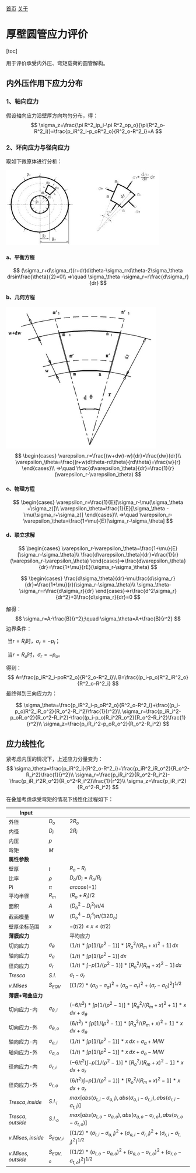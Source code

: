 [首页](https://wshwwl.github.io)  [关于](https://wshwwl.github.io/about.html) 

# 厚壁圆管应力评价

[toc]

用于评价承受内外压、弯矩载荷的圆管解构。

## 内外压作用下应力分布

### 1、轴向应力

假设轴向应力沿壁厚方向均匀分布，得：
$$
\sigma_z=\frac{\pi R^2_ip_i-\pi R^2_op_o}{\pi(R^2_o-R^2_i)}=\frac{p_iR^2_i-p_oR^2_o}{R^2_o-R^2_i}=A
$$

### 2、环向应力与径向应力

取如下微原体进行分析：

![](./dv.jpg)

#### a、平衡方程

$$
(\sigma_r+d\sigma_r)(r+dr)d\theta-\sigma_rrd\theta-2\sigma_\theta drsin\frac{\theta}{2}=0\\
=>\quad \sigma_\theta -\sigma_r=r\frac{d\sigma_r}{dr}
$$

#### b、几何方程

![](./dw.jpg)
$$
\begin{cases}
\varepsilon_r=\frac{(w+dw)-w}{dr}=\frac{dw}{dr}\\
\varepsilon_\theta=\frac{(r+w)d\theta-rd\theta}{rd\theta}=\frac{w}{r}
\end{cases}\\
=>\quad \frac{d\varepsilon_\theta}{dr}=\frac{1}{r}(\varepsilon_r-\varepsilon_\theta)
$$

#### c、物理方程

$$
\begin{cases}
\varepsilon_r=\frac{1}{E}[\sigma_r-\mu(\sigma_\theta +\sigma_z)]\\
\varepsilon_\theta=\frac{1}{E}[\sigma_\theta -\mu(\sigma_r+\sigma_z)]
\end{cases}\\
=>\quad \varepsilon_r-\varepsilon_\theta=\frac{1+\mu}{E}[\sigma_r-\sigma_\theta]
$$

#### d、联立求解

$$
\begin{cases}
\varepsilon_r-\varepsilon_\theta=\frac{1+\mu}{E}[\sigma_r-\sigma_\theta]\\
\frac{d\varepsilon_\theta}{dr}=\frac{1}{r}(\varepsilon_r-\varepsilon_\theta)
\end{cases}=>\frac{d\varepsilon_\theta}{dr}=\frac{1+\mu}{rE}(\sigma_r-\sigma_\theta)
$$

$$
\begin{cases}
\frac{d\sigma_\theta}{dr}-\mu\frac{d\sigma_r}{dr}=\frac{1+\mu}{r}(\sigma_r-\sigma_\theta)\\
\sigma_\theta-\sigma_r=r\frac{d\sigma_r}{dr}
\end{cases}=>r\frac{d^2\sigma_r}{dr^2}+3\frac{d\sigma_r}{dr}=0
$$

解得：
$$
\sigma_r=A-\frac{B}{r^2};\quad \sigma_\theta=A+\frac{B}{r^2}
$$
边界条件：

​				当$r=R_i$时，$\sigma_r=-p_i$；

​				当$r=R_o$时，$\sigma_r=-p_o$。

得到：
$$
A=\frac{p_iR^2_i-poR^2_o}{R^2_o-R^2_i}\\
B=\frac{(p_i-p_o)R^2_iR^2_o}{R^2_o-R^2_i}
$$
最终得到三向应力为：

$$
\sigma_\theta=\frac{p_iR^2_i-p_oR^2_o}{R^2_o-R^2_i}+\frac{(p_i-p_o)R^2_iR_o^2}{R_o^2-R_i^2}\frac{1}{r^2}\\
\sigma_r=\frac{p_iR_i^2-p_oR_o^2}{R_o^2-R_i^2}-\frac{(p_i-p_o)R_i^2R_o^2}{R_o^2-R_i^2}\frac{1}{r^2}\\
\sigma_z=\frac{p_iR_i^2-p_oR_o^2}{R_o^2-R_i^2}
$$

## 应力线性化

紧考虑内压的情况下，上述应力分量变为：
$$
\sigma_\theta=\frac{p_iR^2_i}{R^2_o-R^2_i}+\frac{p_iR^2_iR_o^2}{R_o^2-R_i^2}\frac{1}{r^2}\\
\sigma_r=\frac{p_iR_i^2}{R_o^2-R_i^2}-\frac{p_iR_i^2R_o^2}{R_o^2-R_i^2}\frac{1}{r^2}\\
\sigma_z=\frac{p_iR_i^2}{R_o^2-R_i^2}
$$



在叠加考虑承受弯矩的情况下线性化过程如下：

| Input    |       |        |
| -------- | ----- | ------ |
| 外径     | $D_o$ | $2R_o$ |
| 内径     | $D_i$ | $2R_i$ |
| 内压     | $p$   |        |
| 弯矩     | $M$   |        |
| **属性参数** |   |    |
| 壁厚|$t$|$R_o-R_i$|
|比率|$\rho$|$D_o/D_i=R_o/R_i$|
|Pi|$\pi$|$arccos(-1)$|
|平均半径|$R_m$|$(R_o+R_i)/2$|
|面积|$A$|$(D_o^2-D_i^2)\pi/4$|
|截面模量|$W$|$(D_o^4-D_i^4)\pi/(32D_o)$|
|壁厚坐标范围|$x$|$-(t/2)\le x\le(t/2)$|
|**薄膜应力**||平均应力|
| 切向应力 | $\sigma_\theta$ | $(1/t)*\int {p[1/(\rho^2-1)]*[R_o^2/(R_m+x)^2+1]}\,dx$ |
|轴向应力|$\sigma_a$|$(1/t)*\int{p[1/(\rho^2-1)]}\,dx$|
|径向应力|$\sigma_r$|$(1/t)*\int{-p[1/(\rho^2-1)]*[R_o^2/(R_m+x)^2-1]}\,dx$|
|$Tresca$|$S.I.$|$\sigma_t-\sigma_r$|
|$v.Mises$|$S_{EQV}$|$[(1/2)*(\sigma_\theta-\sigma_a)^2+(\sigma_a-\sigma_r)^2+(\sigma_r-\sigma_\theta)^2]^{1/2}$|
|**薄膜+弯曲应力**|||
|切向应力-内|$\sigma_{\theta,i}$|$(-6/t^2)*\int{p[1/(\rho^2-1)]*[R_a^2/(R_m+x)^2+1]*x}\,dx+\sigma_\theta$|
|切向应力-外|$\sigma_{\theta,o}$|$(6/t^2)*\int{p[1/(\rho^2-1)]*[R_a^2/(R_m+x)^2+1]*x}\,dx+\sigma_\theta$|
|轴向应力-内|$\sigma_{a,i}$|$(1/t)*\int{p[1/(\rho^2-1)]*x}\,dx+\sigma_a+M/W$|
|轴向应力-外|$\sigma_{a,o}$|$(1/t)*\int{p[1/(\rho^2-1)]*x}\,dx+\sigma_a-M/W$|
| 径向应力-内 | $\sigma_{r,i}$ |$(-6/t^2)\int{-p[1/(\rho^2-1)]*[R_o^2/(R_m+x)^2-1]*x}\,dx+\sigma_r$|
| 径向应力-外 | $\sigma_{r,o}$ |$(6/t^2)\int{-p[1/(\rho^2-1)]*[R_o^2/(R_m+x)^2-1]*x}\,dx+\sigma_r$|
|$Tresca,inside$|$S.I._i$|$max[abs(\sigma_{t,i}-\sigma_{a,i}),abs(\sigma_{a,i}-\sigma_{r,i}),abs(\sigma_{r,i}-\sigma_{t,i})]$|
|$Tresca,outside$|$S.I._o$|$max[abs(\sigma_{t,o}-\sigma_{a,o}),abs(\sigma_{a,o}-\sigma_{r,o}),abs(\sigma_{r,o}-\sigma_{t,o})]$|
|$v.Mises,inside$|$S_{EQV,i}$|$[(1/2)*(\sigma_{t,i}-\sigma_{a,i})^2+(\sigma_{a,i}-\sigma_{r,i})^2+(\sigma_{r,i}-\sigma_{t,i})^2]^{1/2}$|
|$v.Mises,outside$|$S_{EQV,o}$|$[(1/2)*(\sigma_{t,o}-\sigma_{a,o})^2+(\sigma_{a,o}-\sigma_{r,o})^2+(\sigma_{r,o}-\sigma_{t,o})^2]^{1/2}$|

